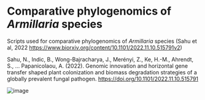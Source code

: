 # Comparative phylogenomics of _Armillaria_ species
Scripts used for comparative phylogenomics of _Armillaria_ species (Sahu et al, 2022 https://www.biorxiv.org/content/10.1101/2022.11.10.515791v2)

Sahu, N., Indic, B., Wong-Bajracharya, J., Merényi, Z., Ke, H.-M., Ahrendt, S., … Papanicolaou, A. (2022). Genomic innovation and horizontal gene transfer shaped plant colonization and biomass degradation strategies of a globally prevalent fungal pathogen. https://doi.org/10.1101/2022.11.10.515791

![image](https://user-images.githubusercontent.com/110894234/202501243-ce76961d-b07d-45af-81ae-b3f711311931.png)
